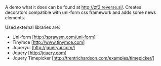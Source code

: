 A demo what it does can be found at http://zf2.reverse.si/. Creates decorators compatible with uni-form css framework and adds some news elements.

Used external libraries are:
* Uni-form [http://sprawsm.com/uni-form]
* Tinymce [http://www.tinymce.com]
* Jqueryui [http://jqueryui.com/]
* Jquery [http://jquery.com]
* Jquery Timepicker [http://trentrichardson.com/examples/timepicker/]

